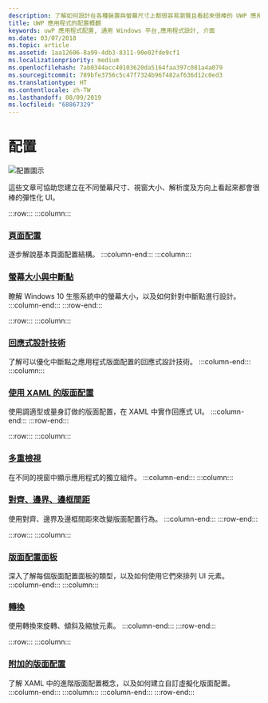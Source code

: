 ```yaml
---
description: 了解如何設計在各種裝置與螢幕尺寸上都很容易瀏覽且看起來很棒的 UWP 應用程式並撰寫應用程式程式碼。
title: UWP 應用程式的配置概觀
keywords: uwP 應用程式配置, 通用 Windows 平台,應用程式設計, 介面
ms.date: 03/07/2018
ms.topic: article
ms.assetid: 1aa12606-8a99-4db3-8311-90e02fde9cf1
ms.localizationpriority: medium
ms.openlocfilehash: 7ab0344acc40103620da5164faa397c081a4a079
ms.sourcegitcommit: 789bfe3756c5c47f7324b96f482af636d12c0ed3
ms.translationtype: HT
ms.contentlocale: zh-TW
ms.lasthandoff: 08/09/2019
ms.locfileid: "68867329"
---
```

# <a name="layout"></a>配置

![配置圖示](../images/layout-2x.png)

這些文章可協助您建立在不同螢幕尺寸、視窗大小、解析度及方向上看起來都會很棒的彈性化 UI。

:::row:::
    :::column:::
### <a name="page-layoutpage-layoutmd"></a>[頁面配置](page-layout.md)
逐步解說基本頁面配置結構。
    :::column-end:::
    :::column:::
### <a name="screen-sizes-and-breakpointsscreen-sizes-and-breakpoints-for-responsive-designmd"></a>[螢幕大小與中斷點](screen-sizes-and-breakpoints-for-responsive-design.md)
瞭解 Windows 10 生態系統中的螢幕大小，以及如何針對中斷點進行設計。
    :::column-end:::
:::row-end:::

:::row:::
    :::column:::
### <a name="responsive-design-techniquesresponsive-designmd"></a>[回應式設計技術](responsive-design.md)
了解可以優化中斷點之應用程式版面配置的回應式設計技術。
    :::column-end:::
    :::column:::
### <a name="layouts-with-xamllayouts-with-xamlmd"></a>[使用 XAML 的版面配置](layouts-with-xaml.md)
使用調適型或量身訂做的版面配置，在 XAML 中實作回應式 UI。
    :::column-end:::
:::row-end:::

:::row:::
    :::column:::
### <a name="multiple-viewsshow-multiple-viewsmd"></a>[多重檢視](show-multiple-views.md)
在不同的視窗中顯示應用程式的獨立組件。
    :::column-end:::
    :::column:::
### <a name="alignment-margin-paddingalignment-margin-paddingmd"></a>[對齊、邊界、邊框間距](alignment-margin-padding.md)
使用對齊、邊界及邊框間距來改變版面配置行為。
    :::column-end:::
:::row-end:::

:::row:::
    :::column:::
### <a name="layout-panelslayout-panelsmd"></a>[版面配置面板](layout-panels.md)
深入了解每個版面配置面板的類型，以及如何使用它們來排列 UI 元素。
    :::column-end:::
    :::column:::
### <a name="transformstransformsmd"></a>[轉換](transforms.md)
使用轉換來旋轉、傾斜及縮放元素。
    :::column-end:::
:::row-end:::

:::row:::
    :::column:::
### <a name="attached-layoutsattached-layoutsmd"></a>[附加的版面配置](attached-layouts.md)
了解 XAML 中的進階版面配置概念，以及如何建立自訂虛擬化版面配置。
    :::column-end:::
    :::column:::
    :::column-end:::
:::row-end:::
